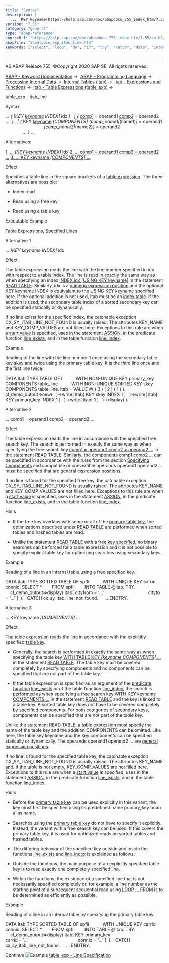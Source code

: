 ```yaml
---
title: "Syntax"
description: |
  ...  KEY keyname(https://help.sap.com/doc/abapdocu_755_index_htm/7.55/en-US/abenkeyname.htm) INDEX idx    comp1(https://help.sap.com/doc/abapdocu_755_index_htm/7.55/en-US/abenitab_components.htm) = operand1 comp2(https://help.sap.com/doc/abapdocu_755_index_htm/7.55/en-US/ab
version: "7.55"
category: "general"
type: "abap-reference"
sourceUrl: "https://help.sap.com/doc/abapdocu_755_index_htm/7.55/en-US/abentable_exp_itab_line.htm"
abapFile: "abentable_exp_itab_line.htm"
keywords: ["select", "loop", "do", "if", "try", "catch", "data", "internal-table", "abentable", "exp", "itab", "line"]
---
```


* * *

AS ABAP Release 755, ©Copyright 2020 SAP SE. All rights reserved.

[ABAP - Keyword Documentation](https://help.sap.com/doc/abapdocu_755_index_htm/7.55/en-US/abenabap.htm) →  [ABAP - Programming Language](https://help.sap.com/doc/abapdocu_755_index_htm/7.55/en-US/abenabap_reference.htm) →  [Processing Internal Data](https://help.sap.com/doc/abapdocu_755_index_htm/7.55/en-US/abenabap_data_working.htm) →  [Internal Tables (itab)](https://help.sap.com/doc/abapdocu_755_index_htm/7.55/en-US/abenitab.htm) →  [itab - Expressions and Functions](https://help.sap.com/doc/abapdocu_755_index_htm/7.55/en-US/abentable_processing_expr_func.htm) →  [itab - Table Expressions (table\_exp)](https://help.sap.com/doc/abapdocu_755_index_htm/7.55/en-US/abentable_expressions.htm) → 

table\_exp - itab\_line

Syntax

... *{* *\[*KEY [keyname](https://help.sap.com/doc/abapdocu_755_index_htm/7.55/en-US/abenkeyname.htm) INDEX*\]* idx *}*
  *|* *{* [comp1](https://help.sap.com/doc/abapdocu_755_index_htm/7.55/en-US/abenitab_components.htm) = operand1 [comp2](https://help.sap.com/doc/abapdocu_755_index_htm/7.55/en-US/abenitab_components.htm) = operand2 ...  *}*
  *|* *{* KEY [keyname](https://help.sap.com/doc/abapdocu_755_index_htm/7.55/en-US/abenkeyname.htm) *\[*COMPONENTS*\]* *{*comp\_name1*|*(name1)*}* = operand1
                               *{*comp\_name2*|*(name2)*}* = operand2
                                ... *}* ...

Alternatives:

[1\. ... *\[*KEY keyname INDEX*\]* idx](#!ABAP_ALTERNATIVE_1@1@)
[2\. ... comp1 = operand1 comp2 = operand2 ...](#!ABAP_ALTERNATIVE_2@2@)
[3\. ... KEY keyname *\[*COMPONENTS*\]* ...](#!ABAP_ALTERNATIVE_3@3@)

Effect

Specifies a table line in the square brackets of a [table expression](https://help.sap.com/doc/abapdocu_755_index_htm/7.55/en-US/abentable_expressions.htm). The three alternatives are possible:

-   Index read

-   Read using a free key

-   Read using a table key

Executable Example

[Table Expressions, Specified Lines](https://help.sap.com/doc/abapdocu_755_index_htm/7.55/en-US/abentable_exp_itab_line_abexa.htm)

Alternative 1

... *\[*KEY keyname INDEX*\]* idx

Effect

The table expression reads the line with the line number specified in idx with respect to a table index. The line is read in exactly the same way as when specifying an index [INDEX idx \[USING KEY keyname\]](https://help.sap.com/doc/abapdocu_755_index_htm/7.55/en-US/abapread_table_index.htm) in the statement [READ TABLE](https://help.sap.com/doc/abapdocu_755_index_htm/7.55/en-US/abapread_table.htm). Similarly, idx is a [numeric expression position](https://help.sap.com/doc/abapdocu_755_index_htm/7.55/en-US/abennumerical_expr_position_glosry.htm "Glossary Entry") and the optional KEY [keyname](https://help.sap.com/doc/abapdocu_755_index_htm/7.55/en-US/abenkeyname.htm) INDEX is equivalent to the USING KEY [keyname](https://help.sap.com/doc/abapdocu_755_index_htm/7.55/en-US/abenkeyname.htm) specified here. If the optional addition is not used, itab must be an [index table](https://help.sap.com/doc/abapdocu_755_index_htm/7.55/en-US/abenindex_table_glosry.htm "Glossary Entry"). If the addition is used, the secondary table index of a sorted secondary key can be specified statically or dynamically.

If no line exists for the specified index, the catchable exception CX\_SY\_ITAB\_LINE\_NOT\_FOUND is usually raised. The attributes KEY\_NAME and KEY\_COMP\_VALUES are not filled here. Exceptions to this rule are when a [start value](https://help.sap.com/doc/abapdocu_755_index_htm/7.55/en-US/abentable_exp_optional_default.htm) is specified, uses in the statement [ASSIGN](https://help.sap.com/doc/abapdocu_755_index_htm/7.55/en-US/abapassign_mem_area_writable_exp.htm), in the predicate function [line\_exists](https://help.sap.com/doc/abapdocu_755_index_htm/7.55/en-US/abenline_exists_function.htm), and in the table function [line\_index](https://help.sap.com/doc/abapdocu_755_index_htm/7.55/en-US/abenline_index_function.htm).

Example

Reading of the line with the line number 1 once using the secondary table key skey and twice using the primary table key. It is the third line once and the first line twice.

DATA itab TYPE TABLE OF i
          WITH NON-UNIQUE KEY primary\_key COMPONENTS table\_line
          WITH NON-UNIQUE SORTED KEY skey COMPONENTS table\_line.
itab = VALUE #( ( 3 ) ( 2 ) ( 1 ) ).
cl\_demo\_output=>new(
  )->write( itab\[ KEY skey INDEX 1 \]
  )->write( itab\[ KEY primary\_key INDEX 1 \]
  )->write( itab\[ 1 \]
  )->display( ).

Alternative 2

... comp1 = operand1 comp2 = operand2 ...

Effect

The table expression reads the line in accordance with the specified free search key. The search is performed in exactly the same way as when specifying the free search key [comp1 = operand1 comp2 = operand2 ...](https://help.sap.com/doc/abapdocu_755_index_htm/7.55/en-US/abapread_table_free.htm) in the statement [READ TABLE](https://help.sap.com/doc/abapdocu_755_index_htm/7.55/en-US/abapread_table.htm). Similarly, the components comp1 comp2 ... can be specified in accordance with the rules from the section [Specifying Components](https://help.sap.com/doc/abapdocu_755_index_htm/7.55/en-US/abenitab_components.htm) and compatible or convertible operands operand1 operand2 ... must be specified that are [general expression positions](https://help.sap.com/doc/abapdocu_755_index_htm/7.55/en-US/abengeneral_expr_position_glosry.htm "Glossary Entry").

If no line is found for the specified free key, the catchable exception CX\_SY\_ITAB\_LINE\_NOT\_FOUND is usually raised. The attributes KEY\_NAME and KEY\_COMP\_VALUES are not filled here. Exceptions to this rule are when a [start value](https://help.sap.com/doc/abapdocu_755_index_htm/7.55/en-US/abentable_exp_optional_default.htm) is specified, uses in the statement [ASSIGN](https://help.sap.com/doc/abapdocu_755_index_htm/7.55/en-US/abapassign_mem_area_writable_exp.htm), in the predicate function [line\_exists](https://help.sap.com/doc/abapdocu_755_index_htm/7.55/en-US/abenline_exists_function.htm), and in the table function [line\_index](https://help.sap.com/doc/abapdocu_755_index_htm/7.55/en-US/abenline_index_function.htm).

Hints

-   If the free key overlaps with some or all of the [primary table key](https://help.sap.com/doc/abapdocu_755_index_htm/7.55/en-US/abenprimary_table_key_glosry.htm "Glossary Entry"), the optimizations described under [READ TABLE](https://help.sap.com/doc/abapdocu_755_index_htm/7.55/en-US/abapread_table_free.htm) are performed when sorted tables and hashed tables are read.

-   Unlike the statement [READ TABLE](https://help.sap.com/doc/abapdocu_755_index_htm/7.55/en-US/abapread_table.htm) with a [free key specified](https://help.sap.com/doc/abapdocu_755_index_htm/7.55/en-US/abapread_table_free.htm), no binary searches can be forced for a table expression and it is not possible to specify explicit table key for optimizing searches using secondary keys.

Example

Reading of a line in an internal table using a free specified key.

DATA itab TYPE SORTED TABLE OF spfli
          WITH UNIQUE KEY carrid connid.
SELECT \*
       FROM spfli
       INTO TABLE @itab.
TRY.
    cl\_demo\_output=>display( itab\[ cityfrom = '...'
                                   cityto   = '...' \]  ).
  CATCH cx\_sy\_itab\_line\_not\_found.
    ...
ENDTRY.

Alternative 3

... KEY keyname *\[*COMPONENTS*\]* ...

Effect

The table expression reads the line in accordance with the explicitly specified [table key](https://help.sap.com/doc/abapdocu_755_index_htm/7.55/en-US/abentable_key_glosry.htm "Glossary Entry").

-   Generally, the search is performed in exactly the same way as when specifying the table key [WITH TABLE KEY *\[*keyname COMPONENTS*\]* ...](https://help.sap.com/doc/abapdocu_755_index_htm/7.55/en-US/abapread_table_key.htm) in the statement [READ TABLE](https://help.sap.com/doc/abapdocu_755_index_htm/7.55/en-US/abapread_table.htm). The table key must be covered completely by specifying components and no components can be specified that are not part of the table key.

-   If the table expression is specified as an argument of the [predicate function](https://help.sap.com/doc/abapdocu_755_index_htm/7.55/en-US/abenpredicate_function_glosry.htm "Glossary Entry") [line\_exists](https://help.sap.com/doc/abapdocu_755_index_htm/7.55/en-US/abenline_exists_function.htm) or of the table function [line\_index](https://help.sap.com/doc/abapdocu_755_index_htm/7.55/en-US/abenline_index_function.htm), the search is performed as when specifying a free search key [WITH KEY keyname COMPONENTS ...](https://help.sap.com/doc/abapdocu_755_index_htm/7.55/en-US/abapread_table_free.htm) in the statement [READ TABLE](https://help.sap.com/doc/abapdocu_755_index_htm/7.55/en-US/abapread_table.htm) and the key is linked to a table key. A sorted table key does not have to be covered completely by specified components. For both categories of secondary keys, components can be specified that are not part of the table key.

Unlike the statement READ TABLE, a table expression must specify the name of the table key and the addition COMPONENTS can be omitted. Like here, the table key keyname and the key components can be specified statically or dynamically. The operands operand1 operand2 ... are [general expression positions](https://help.sap.com/doc/abapdocu_755_index_htm/7.55/en-US/abengeneral_expr_position_glosry.htm "Glossary Entry").

If no line is found for the specified table key, the catchable exception CX\_SY\_ITAB\_LINE\_NOT\_FOUND is usually raised. The attributes KEY\_NAME and, if the table is not empty, KEY\_COMP\_VALUES are not filled here. Exceptions to this rule are when a [start value](https://help.sap.com/doc/abapdocu_755_index_htm/7.55/en-US/abentable_exp_optional_default.htm) is specified, uses in the statement [ASSIGN](https://help.sap.com/doc/abapdocu_755_index_htm/7.55/en-US/abapassign_mem_area_writable_exp.htm), in the predicate function [line\_exists](https://help.sap.com/doc/abapdocu_755_index_htm/7.55/en-US/abenline_exists_function.htm), and in the table function [line\_index](https://help.sap.com/doc/abapdocu_755_index_htm/7.55/en-US/abenline_index_function.htm).

Hints

-   Before the [primary table key](https://help.sap.com/doc/abapdocu_755_index_htm/7.55/en-US/abenprimary_table_key_glosry.htm "Glossary Entry") can be used explicitly in this variant, the key must first be specified using its predefined name primary\_key or an alias name.

-   Searches using the [primary table key](https://help.sap.com/doc/abapdocu_755_index_htm/7.55/en-US/abenprimary_table_key_glosry.htm "Glossary Entry") do not have to specify it explicitly. Instead, the variant with a free search key can be used. If this covers the primary table key, it is used for optimized reads on sorted tables and hashed tables.

-   The differing behavior of the specified key outside and inside the functions [line\_exists](https://help.sap.com/doc/abapdocu_755_index_htm/7.55/en-US/abenline_exists_function.htm) and [line\_index](https://help.sap.com/doc/abapdocu_755_index_htm/7.55/en-US/abenline_index_function.htm) is explained as follows:

-   Outside the functions, the main purpose of an explicitly specified table key is to read exactly one completely specified line.

-   Within the functions, the existence of a specified line that is not necessarily specified completely or, for example, a line number as the starting point of a subsequent sequential read using [LOOP ... FROM](https://help.sap.com/doc/abapdocu_755_index_htm/7.55/en-US/abaploop_at_itab_cond.htm) is to be determined as efficiently as possible.

Example

Reading of a line in an internal table by specifying the primary table key.

DATA itab TYPE SORTED TABLE OF spfli
          WITH UNIQUE KEY carrid connid.
SELECT \*
       FROM spfli
       INTO TABLE @itab.
TRY.
    cl\_demo\_output=>display( itab\[ KEY primary\_key
                                       carrid = '...'
                                       connid = '...' \]  ).
  CATCH cx\_sy\_itab\_line\_not\_found.
    ...
ENDTRY.

Continue
![Example](exa.gif "Example") [table\_exp - Line Specification](https://help.sap.com/doc/abapdocu_755_index_htm/7.55/en-US/abentable_exp_itab_line_abexa.htm)